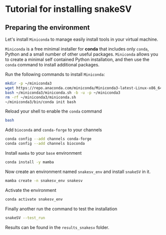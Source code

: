 # Tutorial for installing snakeSV

## Preparing the environment

Let's install `Miniconda` to manage easily install tools in your virtual machine.

`Miniconda` is a free minimal installer for **conda** that includes only `conda`, Python and a small number of other useful packages. `Miniconda` allows you to create a minimal self contained Python installation, and then use the `conda` command to install additional packages.

Run the following commands to install `Miniconda`:
```bash
mkdir -p ~/miniconda3
wget https://repo.anaconda.com/miniconda/Miniconda3-latest-Linux-x86_64.sh -O ~/miniconda3/miniconda.sh
bash ~/miniconda3/miniconda.sh -b -u -p ~/miniconda3
rm -rf ~/miniconda3/miniconda.sh
~/miniconda3/bin/conda init bash
```

Reload your shell to enable the `conda` command
```bash
bash
```

Add `bioconda` and `conda-forge` to your channels
```bash 
conda config --add channels conda-forge
conda config --add channels bioconda
```

Install `mamba` to your `base` environment
```bash
conda install -y mamba
```

Now create an environment named `snakesv_env` and install `snakeSV` in it.
```bash
mamba create -n snakesv_env snakesv
```

Activate the environment
```bash
conda activate snakesv_env
```

Finally another run the command to test the installation 
```bash
snakeSV --test_run
```

Results can be found in the `results_snakesv` folder.
